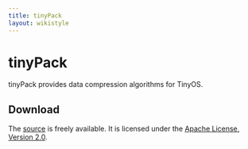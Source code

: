 ```yaml
---
title: tinyPack
layout: wikistyle
---
```


tinyPack
========

tinyPack provides data compression algorithms for TinyOS.

Download
--------

The [source](https://github.com/mtancret/tinyPack) is freely
available. It is licensed under the
[Apache License, Version 2.0](http://www.apache.org/licenses/LICENSE-2.0.html).
